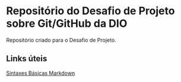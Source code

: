 # Repositório do Desafio de Projeto sobre Git/GitHub da DIO
Repositório criado para o Desafio de Projeto.

## Links úteis 
[Sintaxes Básicas Markdown](https://www.markdownguide.org/basic-syntax/)
